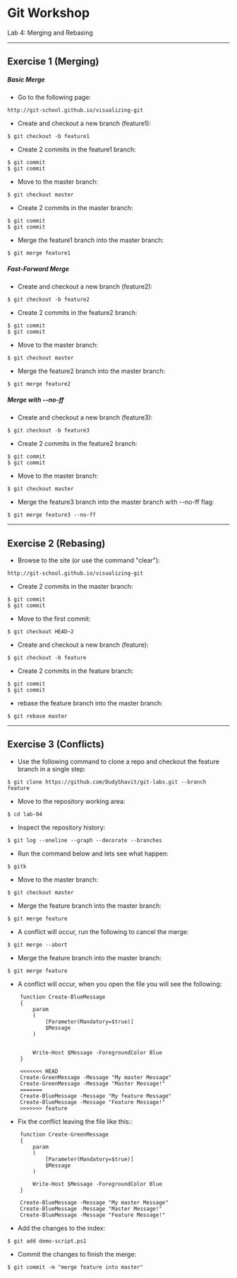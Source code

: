 # Git Workshop
Lab 4: Merging and Rebasing

---

## Exercise 1 (Merging)

##### Basic Merge

 - Go to the following page:
```
http://git-school.github.io/visualizing-git
```

 - Create and checkout a new branch (feature1):
```
$ git checkout -b feature1
```

 - Create 2 commits in the feature1 branch:
```
$ git commit
$ git commit
```

 - Move to the master branch:
```
$ git checkout master
```

 - Create 2 commits in the master branch:
```
$ git commit
$ git commit
```

 - Merge the feature1 branch into the master branch:
```
$ git merge feature1
```

##### Fast-Forward Merge

 - Create and checkout a new branch (feature2):
```
$ git checkout -b feature2
```

 - Create 2 commits in the feature2 branch:
```
$ git commit
$ git commit
```

 - Move to the master branch:
```
$ git checkout master
```

 - Merge the feature2 branch into the master branch:
```
$ git merge feature2
```

##### Merge with --no-ff

 - Create and checkout a new branch (feature3):
```
$ git checkout -b feature3
```

 - Create 2 commits in the feature2 branch:
```
$ git commit
$ git commit
```

 - Move to the master branch:
```
$ git checkout master
```

 - Merge the feature3 branch into the master branch with --no-ff flag:
```
$ git merge feature3 --no-ff
```

---

## Exercise 2 (Rebasing)

 - Browse to the site (or use the command "clear"):
```
http://git-school.github.io/visualizing-git
```

 - Create 2 commits in the master branch:
```
$ git commit
$ git commit
```

 - Move to the first commit:
```
$ git checkout HEAD~2
```

 - Create and checkout a new branch (feature):
```
$ git checkout -b feature
```

 - Create 2 commits in the feature branch:
```
$ git commit
$ git commit
```

 - rebase the feature branch into the master branch:
```
$ git rebase master
```

---

## Exercise 3 (Conflicts)

 - Use the following command to clone a repo and checkout the feature branch in a single step:
```
$ git clone https://github.com/DudyShavit/git-labs.git --branch feature
```

 - Move to the repository working area:
```
$ cd lab-04
```

 - Inspect the repository history:
```
$ git log --oneline --graph --decorate --branches
```

 - Run the command below and lets see what happen:
```
$ gitk 
```

 - Move to the master branch:
```
$ git checkout master
```

 - Merge the feature branch into the master branch:
```
$ git merge feature
```

 - A conflict will occur, run the following to cancel the merge:
```
$ git merge --abort
```

 - Merge the feature branch into the master branch:
```
$ git merge feature
```

 - A conflict will occur, when you open the file you will see the following:
```
    function Create-BlueMessage
    {
        param
        (
            [Parameter(Mandatory=$true)]
            $Message
        )

    
        Write-Host $Message -ForegroundColor Blue
    }

    <<<<<<< HEAD
    Create-GreenMessage -Message "My master Message"
    Create-GreenMessage -Message "Master Message!"
    =======
    Create-BlueMessage -Message "My feature Message"
    Create-BlueMessage -Message "Feature Message!"
    >>>>>>> feature
```

 - Fix the conflict leaving the file like this::
```
    function Create-GreenMessage
    {
        param
        (
            [Parameter(Mandatory=$true)]
            $Message
        )

        Write-Host $Message -ForegroundColor Blue
    }
    
    Create-BlueMessage -Message "My master Message"
    Create-BlueMessage -Message "Master Message!"
    Create-BlueMessage -Message "Feature Message!"
```

 - Add the changes to the index:
```
$ git add demo-script.ps1
```

 - Commit the changes to finish the merge:
```
$ git commit -m "merge feature into master"
```
